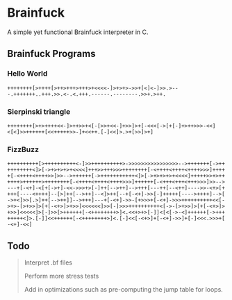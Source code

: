 # Brainfuck
A simple yet functional Brainfuck interpreter in C.

## Brainfuck Programs

### Hello World
```bf
++++++++[>++++[>++>+++>+++>+<<<<-]>+>+>->>+[<]<-]>>.>---.+++++++..+++.>>.<-.<.+++.------.--------.>>+.>++.
```
### Sierpinski triangle
```bf
++++++++[>+>++++<<-]>++>>+<[-[>>+<<-]+>>]>+[-<<<[->[+[-]+>++>>>-<<]<[<]>>++++++[<<+++++>>-]+<<++.[-]<<]>.>+[>>]>+]
```
### FizzBuzz
```bf
++++++++++[>++++++++++<-]>>++++++++++>->>>>>>>>>>>>>>>>-->+++++++[->++
++++++++<]>[->+>+>+>+<<<<]+++>>+++>>>++++++++[-<++++<++++<++++>>>]++++
+[-<++++<++++>>]>>-->++++++[->+++++++++++<]>[->+>+>+>+<<<<]+++++>>+>++
++++>++++++>++++++++[-<++++<++++<++++>>>]++++++[-<+++<+++<+++>>>]>>-->
---+[-<+]-<[+[->+]-<<->>>+>[-]++[-->++]-->+++[---++[--<++]---->>-<+>[+
+++[----<++++]--[>]++[-->++]--<]>++[--+[-<+]->>[-]+++++[---->++++]-->[
->+<]>>[.>]++[-->++]]-->+++]---+[-<+]->>-[+>>>+[-<+]->>>++++++++++<<[-
>+>-[>+>>]>[+[-<+>]>+>>]<<<<<<]>>[-]>>>++++++++++<[->-[>+>>]>[+[-<+>]>
+>>]<<<<<]>[-]>>[>++++++[-<++++++++>]<.<<+>+>[-]]<[<[->-<]++++++[->+++
+++++<]>.[-]]<<++++++[-<++++++++>]<.[-]<<[-<+>]+[-<+]->>]+[-]<<<.>>>+[
-<+]-<<]
```


## Todo
> Interpret .bf files
>
> Perform more stress tests
>
> Add in optimizations such as pre-computing the jump table for loops.
